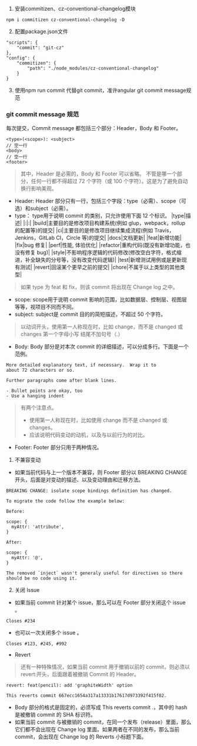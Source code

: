 1. 安装commitizen、cz-conventional-changelog模块
```
npm i commitizen cz-conventional-changelog -D
```
2. 配置package.json文件
```
"scripts": {
    "commit": "git-cz"
},
"config": {
    "commitizen": {
        "path": "./node_modules/cz-conventional-changelog"
    }
}
```

3. 使用npm run commit 代替git commit，准许angular git commit message规范

### git commit message 规范
每次提交，Commit message 都包括三个部分：Header，Body 和 Footer。
```
<type>(<scope>): <subject>
// 空一行
<body>
// 空一行
<footer>
```
> 其中，Header 是必需的，Body 和 Footer 可以省略。
> 不管是哪一个部分，任何一行都不得超过 72 个字符（或 100 个字符）。这是为了避免自动换行影响美观。
- Header: Header 部分只有一行，包括三个字段：type（必需）、scope（可选）和subject（必需）。
- type： type用于说明 commit 的类别，只允许使用下面 12 个标识。
|type|描述|
|:|:|
|build|主要目的是修改项目构建系统(例如 glup，webpack，rollup 的配置等)的提交|
|ci|主要目的是修改项目继续集成流程(例如 Travis，Jenkins，GitLab CI，Circle 等)的提交|
|docs|文档更新|
|feat|新增功能|
|fix|bug 修复|
|perf|性能, 体验优化|
|refactor|重构代码(既没有新增功能，也没有修复 bug)|
|style|不影响程序逻辑的代码修改(修改空白字符，格式缩进，补全缺失的分号等，没有改变代码逻辑)|
|test|新增测试用例或是更新现有测试|
|revert|回滚某个更早之前的提交|
|chore|不属于以上类型的其他类型|
> 如果 type 为 feat 和 fix，则该 commit 将出现在 Change log 之中。
- scope: scope用于说明 commit 影响的范围，比如数据层、控制层、视图层等等，视项目不同而不同。
- subject: subject是 commit 目的的简短描述，不超过 50 个字符。
> 以动词开头，使用第一人称现在时，比如 change，而不是 changed 或 changes 第一个字母小写 结尾不加句号（.）
- Body: Body 部分是对本次 commit 的详细描述，可以分成多行。下面是一个范例。
```
More detailed explanatory text, if necessary.  Wrap it to
about 72 characters or so.

Further paragraphs come after blank lines.

- Bullet points are okay, too
- Use a hanging indent
```
> 有两个注意点。
> - 使用第一人称现在时，比如使用 change 而不是 changed 或 changes。
> - 应该说明代码变动的动机，以及与以前行为的对比。
- Footer: Footer 部分只用于两种情况。
1. 不兼容变动
- 如果当前代码与上一个版本不兼容，则 Footer 部分以 BREAKING CHANGE 开头，后面是对变动的描述、以及变动理由和迁移方法。
```
BREAKING CHANGE: isolate scope bindings definition has changed.

To migrate the code follow the example below:

Before:

scope: {
  myAttr: 'attribute',
}

After:

scope: {
  myAttr: '@',
}

The removed `inject` wasn't generaly useful for directives so there should be no code using it.
```
2. 关闭 Issue
- 如果当前 commit 针对某个 issue，那么可以在 Footer 部分关闭这个 issue 。
```
Closes #234
```
- 也可以一次关闭多个 issue 。
```
Closes #123, #245, #992
```
- Revert
> 还有一种特殊情况，如果当前 commit 用于撤销以前的 commit，则必须以 revert:开头，后面跟着被撤销 Commit 的 Header。
```
revert: feat(pencil): add 'graphiteWidth' option

This reverts commit 667ecc1654a317a13331b17617d973392f415f02.
```
- Body 部分的格式是固定的，必须写成 This reverts commit <hash>.，其中的 hash 是被撤销 commit 的 SHA 标识符。
- 如果当前 commit 与被撤销的 commit，在同一个发布（release）里面，那么它们都不会出现在 Change log 里面。如果两者在不同的发布，那么当前 commit，会出现在 Change log 的 Reverts 小标题下面。